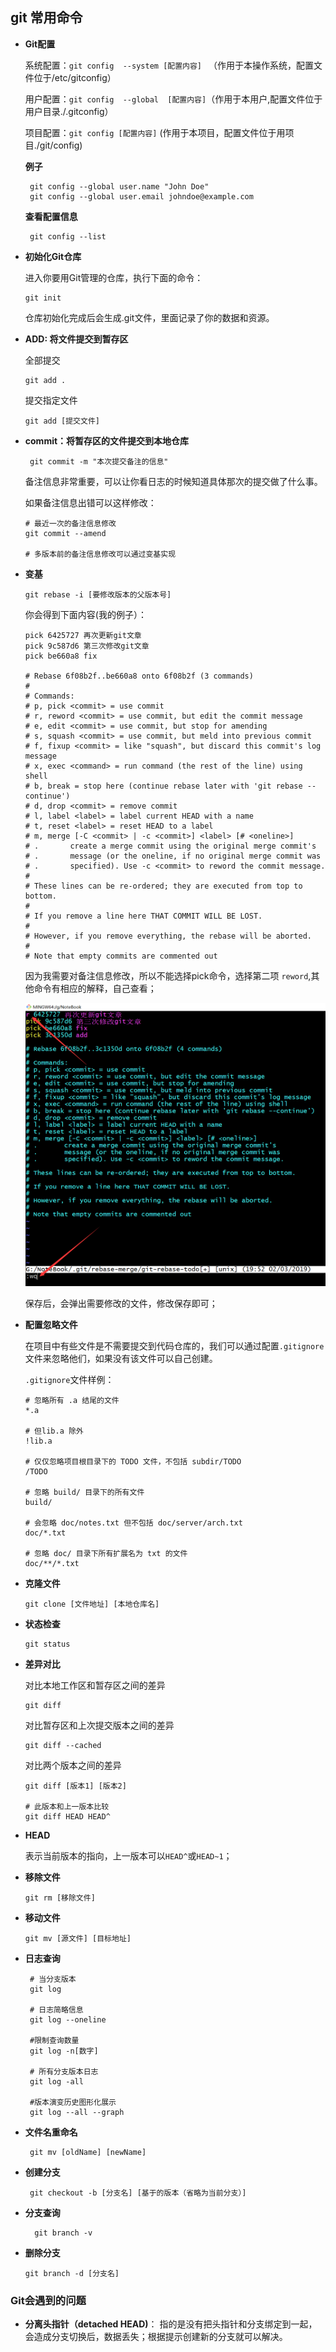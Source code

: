## git 常用命令

* **Git配置**

  系统配置：`git config  --system [配置内容] `  （作用于本操作系统，配置文件位于/etc/gitconfig）

  用户配置：`git config  --global  [配置内容]`（作用于本用户,配置文件位于用户目录./.gitconfig）

  项目配置：`git config [配置内容]` (作用于本项目，配置文件位于用项目./git/config)

  **例子**

  ```git
   git config --global user.name "John Doe"
   git config --global user.email johndoe@example.com
  ```

  **查看配置信息**

  ```git 
   git config --list
  ```

* **初始化Git仓库**

  进入你要用Git管理的仓库，执行下面的命令：

  ```git
  git init
  ```

  仓库初始化完成后会生成.git文件，里面记录了你的数据和资源。

* **ADD: 将文件提交到暂存区**

  全部提交

  ```git
  git add .
  ```

  提交指定文件

  ```git
  git add [提交文件]
  ```

* **commit：将暂存区的文件提交到本地仓库**

  ```git
   git commit -m "本次提交备注的信息"
  ```

  备注信息非常重要，可以让你看日志的时候知道具体那次的提交做了什么事。

  如果备注信息出错可以这样修改：

  ```git
  # 最近一次的备注信息修改
  git commit --amend
  
  # 多版本前的备注信息修改可以通过变基实现
  ```

* **变基**

  ```git
  git rebase -i [要修改版本的父版本号]
  ```

  你会得到下面内容(我的例子）：

  ```shell
  pick 6425727 再次更新git文章
  pick 9c587d6 第三次修改git文章
  pick be660a8 fix
  
  # Rebase 6f08b2f..be660a8 onto 6f08b2f (3 commands)
  #
  # Commands:
  # p, pick <commit> = use commit
  # r, reword <commit> = use commit, but edit the commit message
  # e, edit <commit> = use commit, but stop for amending
  # s, squash <commit> = use commit, but meld into previous commit
  # f, fixup <commit> = like "squash", but discard this commit's log message
  # x, exec <command> = run command (the rest of the line) using shell
  # b, break = stop here (continue rebase later with 'git rebase --continue')
  # d, drop <commit> = remove commit
  # l, label <label> = label current HEAD with a name
  # t, reset <label> = reset HEAD to a label
  # m, merge [-C <commit> | -c <commit>] <label> [# <oneline>]
  # .       create a merge commit using the original merge commit's
  # .       message (or the oneline, if no original merge commit was
  # .       specified). Use -c <commit> to reword the commit message.
  #
  # These lines can be re-ordered; they are executed from top to bottom.
  #
  # If you remove a line here THAT COMMIT WILL BE LOST.
  #
  # However, if you remove everything, the rebase will be aborted.
  #
  # Note that empty commits are commented out
  
  ```

  因为我需要对备注信息修改，所以不能选择pick命令，选择第二项 `reword`,其他命令有相应的解释，自己查看；

  ![1551527682843](img/1551527682843.png)

  保存后，会弹出需要修改的文件，修改保存即可；

* **配置忽略文件**

  在项目中有些文件是不需要提交到代码仓库的，我们可以通过配置`.gitignore`文件来忽略他们，如果没有该文件可以自己创建。

  `.gitignore`文件样例：

  ```shell
  # 忽略所有 .a 结尾的文件
  *.a
  
  # 但lib.a 除外
  !lib.a
  
  # 仅仅忽略项目根目录下的 TODO 文件，不包括 subdir/TODO
  /TODO
  
  # 忽略 build/ 目录下的所有文件
  build/
  
  # 会忽略 doc/notes.txt 但不包括 doc/server/arch.txt
  doc/*.txt
  
  # 忽略 doc/ 目录下所有扩展名为 txt 的文件
  doc/**/*.txt
  ```

* **克隆文件**

  ```git
  git clone [文件地址] [本地仓库名]
  ```

* **状态检查**

  ```git
  git status
  ```

* **差异对比**

  对比本地工作区和暂存区之间的差异

  ```git
  git diff 
  ```

  对比暂存区和上次提交版本之间的差异

  ```git
  git diff --cached
  ```

  对比两个版本之间的差异

  ```git
  git diff [版本1] [版本2]
  
  # 此版本和上一版本比较
  git diff HEAD HEAD^
  ```

* **HEAD**

  表示当前版本的指向，上一版本可以`HEAD^`或`HEAD~1`；

* **移除文件**

  ```git
  git rm [移除文件]
  ```

* **移动文件**

  ```git
  git mv [源文件] [目标地址]
  ```

* **日志查询**

  ```git
   # 当分支版本
   git log
   
   # 日志简略信息
   git log --oneline
  
   #限制查询数量
   git log -n[数字]
   
   # 所有分支版本日志
   git log -all 
   
   #版本演变历史图形化展示
   git log --all --graph
  ```


* **文件名重命名**

  ```git
   git mv [oldName] [newName]
  ```

* **创建分支**

  ```git
   git checkout -b [分支名] [基于的版本（省略为当前分支）]
  ```

* **分支查询**

  ```git
    git branch -v
  ```

* **删除分支**

  ```git
  git branch -d [分支名]
  ```

  

### Git会遇到的问题

*  **分离头指针（detached HEAD)**： 指的是没有把头指针和分支绑定到一起，会造成分支切换后，数据丢失；根据提示创建新的分支就可以解决。